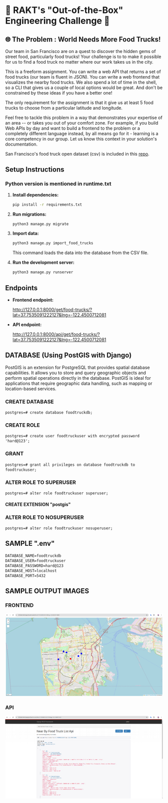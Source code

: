 # 🚀 RAKT's "Out-of-the-Box" Engineering Challenge 🌟

## 🌐 The Problem : World Needs More Food Trucks!

Our team in San Francisco are on a quest to discover the hidden gems of street food, particularly food trucks! Your challenge is to to make it possible for us to find a food truck no matter where our work takes us in the city.

This is a freeform assignment. You can write a web API that returns a set of food trucks (our team is fluent in JSON). You can write a web frontend that visualizes the nearby food trucks. We also spend a lot of time in the shell, so a CLI that gives us a couple of local options would be great. And don't be constrained by these ideas if you have a better one!

The only requirement for the assignment is that it give us at least 5 food trucks to choose from a particular latitude and longitude.

Feel free to tackle this problem in a way that demonstrates your expertise of an area -- or takes you out of your comfort zone. For example, if you build Web APIs by day and want to build a frontend to the problem or a completely different language instead, by all means go for it - learning is a core competency in our group. Let us know this context in your solution's documentation.

San Francisco's food truck open dataset (csv) is included in this [repo](https://raw.githubusercontent.com/RAKT-Innovations/P1-django-take-home-assignment/main/food-truck-data.csv).


## Setup Instructions

### Python version is mentioned in runtime.txt

1. **Install dependencies:**
    ```bash
    pip install -r requirements.txt
    ```

2. **Run migrations:**
    ```bash
    python3 manage.py migrate
    ```

3. **Import data:**
    ```bash
    python3 manage.py import_food_trucks
    ```
   This command loads the data into the database from the CSV file.

4. **Run the development server:**
    ```bash
    python3 manage.py runserver
    ```

## Endpoints

- **Frontend endpoint:**
  
    http://127.0.0.1:8000/get/food-trucks/?lat=37.7535091222127&lng=-122.4500712081

- **API endpoint:**
  
    http://127.0.0.1:8000/api/get/food-trucks/?lat=37.7535091222127&lng=-122.4500712081


## DATABASE (Using PostGIS with Django)

PostGIS is an extension for PostgreSQL that provides spatial database capabilities. 
It allows you to store and query geographic objects and perform spatial operations directly in the database. 
PostGIS is ideal for applications that require geographic data handling, such as mapping or 
location-based services.

### CREATE DATABASE
    postgres=# create database foodtruckdb;

### CREATE ROLE
    postgres=# create user foodtruckuser with encrypted password 'hard@123';

### GRANT
    postgres=# grant all privileges on database foodtruckdb to foodtruckuser;

### ALTER ROLE TO SUPERUSER
    postgres=# alter role foodtruckuser superuser;

#### CREATE EXTENSION "postgis"

### ALTER ROLE TO NOSUPERUSER
    postgres=# alter role foodtruckuser nosuperuser;

## SAMPLE ".env"

    DATABASE_NAME=foodtruckdb
    DATABASE_USER=foodtruckuser
    DATABASE_PASSWORD=hard@123
    DATABASE_HOST=localhost
    DATABASE_PORT=5432

## SAMPLE OUTPUT IMAGES

### FRONTEND

![alt text](https://github.com/azharajmeri/world-needs-more-food-trucks/blob/main/images/frontend.png?raw=true)


### API

![alt text](https://github.com/azharajmeri/world-needs-more-food-trucks/blob/main/images/api.png?raw=true)
